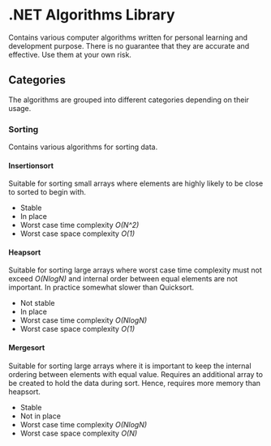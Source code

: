 # .NET Algorithms Library
Contains various computer algorithms written for personal learning and development purpose. There is no guarantee that they are accurate and effective. Use them at your own risk.

## Categories
The algorithms are grouped into different categories depending on their usage.

### Sorting
Contains various algorithms for sorting data.

#### Insertionsort
Suitable for sorting small arrays where elements are highly likely to be close to sorted to begin with.
* Stable
* In place
* Worst case time complexity *O(N^2)*
* Worst case space complexity *O(1)*

#### Heapsort
Suitable for sorting large arrays where worst case time complexity must not exceed *O(NlogN)* and internal order between equal elements are not important.
In practice somewhat slower than Quicksort.
* Not stable
* In place
* Worst case time complexity *O(NlogN)*
* Worst case space complexity *O(1)*

#### Mergesort
Suitable for sorting large arrays where it is important to keep the internal ordering between elements with equal value.
Requires an additional array to be created to hold the data during sort. Hence, requires more memory than heapsort.
* Stable
* Not in place
* Worst case time complexity *O(NlogN)*
* Worst case space complexity *O(N)*